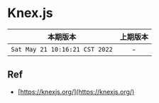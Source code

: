 # Knex.js

|本期版本|上期版本
|:---:|:---:
`Sat May 21 10:16:21 CST 2022` | -

## Ref

* [https://knexjs.org/](https://knexjs.org/)